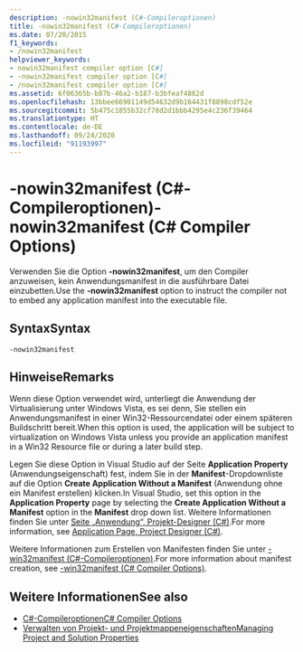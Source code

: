 ```yaml
---
description: -nowin32manifest (C#-Compileroptionen)
title: -nowin32manifest (C#-Compileroptionen)
ms.date: 07/20/2015
f1_keywords:
- /nowin32manifest
helpviewer_keywords:
- nowin32manifest compiler option [C#]
- -nowin32manifest compiler option [C#]
- /nowin32manifest compiler option [C#]
ms.assetid: 6f06365b-b87b-46a2-b187-b3bfeaf4862d
ms.openlocfilehash: 13bbee66901149d54632d9b164431f8898cdf52e
ms.sourcegitcommit: 5b475c1855b32cf78d2d1bbb4295e4c236f39464
ms.translationtype: HT
ms.contentlocale: de-DE
ms.lasthandoff: 09/24/2020
ms.locfileid: "91193997"
---
```

# <a name="-nowin32manifest-c-compiler-options"></a><span data-ttu-id="0bf90-103">-nowin32manifest (C#-Compileroptionen)</span><span class="sxs-lookup"><span data-stu-id="0bf90-103">-nowin32manifest (C# Compiler Options)</span></span>

<span data-ttu-id="0bf90-104">Verwenden Sie die Option **-nowin32manifest**, um den Compiler anzuweisen, kein Anwendungsmanifest in die ausführbare Datei einzubetten.</span><span class="sxs-lookup"><span data-stu-id="0bf90-104">Use the **-nowin32manifest** option to instruct the compiler not to embed any application manifest into the executable file.</span></span>  
  
## <a name="syntax"></a><span data-ttu-id="0bf90-105">Syntax</span><span class="sxs-lookup"><span data-stu-id="0bf90-105">Syntax</span></span>  
  
```console  
-nowin32manifest  
```  
  
## <a name="remarks"></a><span data-ttu-id="0bf90-106">Hinweise</span><span class="sxs-lookup"><span data-stu-id="0bf90-106">Remarks</span></span>  

 <span data-ttu-id="0bf90-107">Wenn diese Option verwendet wird, unterliegt die Anwendung der Virtualisierung unter Windows Vista, es sei denn, Sie stellen ein Anwendungsmanifest in einer Win32-Ressourcendatei oder einem späteren Buildschritt bereit.</span><span class="sxs-lookup"><span data-stu-id="0bf90-107">When this option is used, the application will be subject to virtualization on Windows Vista unless you provide an application manifest in a Win32 Resource file or during a later build step.</span></span>  
  
 <span data-ttu-id="0bf90-108">Legen Sie diese Option in Visual Studio auf der Seite **Application Property** (Anwendungseigenschaft) fest, indem Sie in der **Manifest**-Dropdownliste auf die Option **Create Application Without a Manifest** (Anwendung ohne ein Manifest erstellen) klicken.</span><span class="sxs-lookup"><span data-stu-id="0bf90-108">In Visual Studio, set this option in the **Application Property** page by selecting the **Create Application Without a Manifest** option in the **Manifest** drop down list.</span></span> <span data-ttu-id="0bf90-109">Weitere Informationen finden Sie unter [Seite „Anwendung“, Projekt-Designer (C#)](/visualstudio/ide/reference/application-page-project-designer-csharp).</span><span class="sxs-lookup"><span data-stu-id="0bf90-109">For more information, see [Application Page, Project Designer (C#)](/visualstudio/ide/reference/application-page-project-designer-csharp).</span></span>  
  
 <span data-ttu-id="0bf90-110">Weitere Informationen zum Erstellen von Manifesten finden Sie unter [-win32manifest (C#-Compileroptionen)](./win32manifest-compiler-option.md).</span><span class="sxs-lookup"><span data-stu-id="0bf90-110">For more information about manifest creation, see [-win32manifest (C# Compiler Options)](./win32manifest-compiler-option.md).</span></span>  
  
## <a name="see-also"></a><span data-ttu-id="0bf90-111">Weitere Informationen</span><span class="sxs-lookup"><span data-stu-id="0bf90-111">See also</span></span>

- [<span data-ttu-id="0bf90-112">C#-Compileroptionen</span><span class="sxs-lookup"><span data-stu-id="0bf90-112">C# Compiler Options</span></span>](./index.md)
- [<span data-ttu-id="0bf90-113">Verwalten von Projekt- und Projektmappeneigenschaften</span><span class="sxs-lookup"><span data-stu-id="0bf90-113">Managing Project and Solution Properties</span></span>](/visualstudio/ide/managing-project-and-solution-properties)
